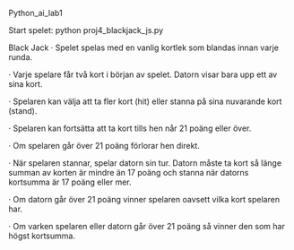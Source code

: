 Python_ai_lab1

Start spelet: python proj4_blackjack_js.py

Black Jack
·         Spelet spelas med en vanlig kortlek som blandas innan varje runda.

·         Varje spelare får två kort i början av spelet. Datorn visar bara upp ett av sina kort.

·         Spelaren kan välja att ta fler kort (hit) eller stanna på sina nuvarande kort (stand).

·         Spelaren kan fortsätta att ta kort tills hen når 21 poäng eller över.

·         Om spelaren går över 21 poäng förlorar hen direkt.

·         När spelaren stannar, spelar datorn sin tur. Datorn måste ta kort så länge summan av korten är mindre än 17 poäng och stanna när  datorns kortsumma är 17 poäng eller mer.

·         Om datorn går över 21 poäng vinner spelaren oavsett vilka kort spelaren har.

·         Om varken spelaren eller datorn går över 21 poäng så vinner den som har högst kortsumma.

